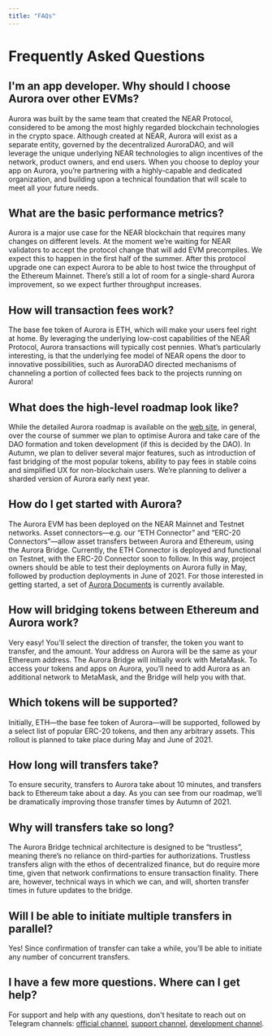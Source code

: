 ```yaml
---
title: "FAQs"
---
```


# Frequently Asked Questions

## I'm an app developer. Why should I choose Aurora over other EVMs?

Aurora was built by the same team that created the NEAR Protocol, considered to be among the most highly regarded blockchain technologies in the crypto space.
Although created at NEAR, Aurora will exist as a separate entity, governed by the decentralized AuroraDAO, and will leverage the unique underlying NEAR technologies to
align incentives of the network, product owners, and end users.
When you choose to deploy your app on Aurora, you’re partnering with a highly-capable and dedicated organization, and
building upon a technical foundation that will scale to meet all your future needs.

## What are the basic performance metrics?

Aurora is a major use case for the NEAR blockchain that requires many changes on different levels.
At the moment we’re waiting for NEAR validators to accept the protocol change that will add EVM precompiles.
We expect this to happen in the first half of the summer.
After this protocol upgrade one can expect Aurora to be able to host twice the throughput of the Ethereum Mainnet.
There’s still a lot of room for a single-shard Aurora improvement, so we expect further throughput increases.

## How will transaction fees work?

The base fee token of Aurora is ETH, which will make your users feel right at home.
By leveraging the underlying low-cost capabilities of the NEAR Protocol, Aurora transactions will typically cost pennies.
What’s particularly interesting, is that the underlying fee model of NEAR opens the door to innovative possibilities, such as
AuroraDAO directed mechanisms of channeling a portion of collected fees back to the projects running on Aurora!

## What does the high-level roadmap look like?

While the detailed Aurora roadmap is available on the [web site], in general,
over the course of summer we plan to optimise Aurora and take care of the DAO formation and token development (if this is decided by the DAO).
In Autumn, we plan to deliver several major features, such as introduction of fast bridging of the most popular tokens,
ability to pay fees in stable coins and simplified UX for non-blockchain users. We’re planning to deliver a sharded version of Aurora early next year.

[web site]:  https://aurora.dev/about

## How do I get started with Aurora?

The Aurora EVM has been deployed on the NEAR Mainnet and Testnet networks.
Asset connectors—e.g. our “ETH Connector” and “ERC-20 Connectors”—allow asset transfers between Aurora and Ethereum, using the Aurora Bridge.
Currently, the ETH Connector is deployed and functional on Testnet, with the ERC-20 Connector soon to follow.
In this way, project owners should be able to test their deployments on Aurora fully in May, followed by production deployments in June of 2021.
For those interested in getting started, a set of [Aurora Documents] is currently available.

[Aurora Documents]: https://doc.aurora.dev/

## How will bridging tokens between Ethereum and Aurora work?

Very easy! You'll select the direction of transfer, the token you want to transfer, and the amount.
Your address on Aurora will be the same as your Ethereum address. The Aurora Bridge will initially work with MetaMask.
To access your tokens and apps on Aurora, you’ll need to add Aurora as an additional network to MetaMask, and the Bridge will help you with that.

## Which tokens will be supported?

Initially, ETH—the base fee token of Aurora—will be supported, followed by a select list of popular ERC-20 tokens, and then any arbitrary assets.
This rollout is planned to take place during May and June of 2021.

## How long will transfers take?

To ensure security, transfers to Aurora take about 10 minutes, and transfers back to Ethereum take about a day.
As you can see from our roadmap, we’ll be dramatically improving those transfer times by Autumn of 2021.

## Why will transfers take so long?

The Aurora Bridge technical architecture is designed to be “trustless”, meaning there’s no reliance on third-parties for authorizations.
Trustless transfers align with the ethos of decentralized finance, but do require more time, given that network confirmations to ensure transaction finality.
There are, however, technical ways in which we can, and will, shorten transfer times in future updates to the bridge.

## Will I be able to initiate multiple transfers in parallel?

Yes! Since confirmation of transfer can take a while, you’ll be able to initiate any number of concurrent transfers.

## I have a few more questions. Where can I get help?

For support and help with any questions, don't hesitate to reach out on Telegram channels: [official channel], [support channel], [development channel].

[official channel]:    https://t.me/auroraisnear
[support channel]:     https://t.me/auroraisnearsupport
[development channel]: https://t.me/auroraisneardev
